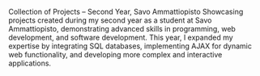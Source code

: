 Collection of Projects – Second Year, Savo Ammattiopisto
Showcasing projects created during my second year as a student at Savo Ammattiopisto, demonstrating advanced skills in programming, web development, and software development. This year, I expanded my expertise by integrating SQL databases, implementing AJAX for dynamic web functionality, and developing more complex and interactive applications.
